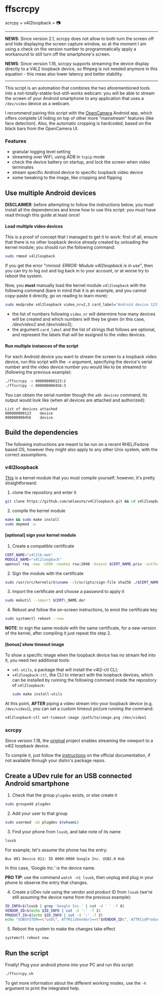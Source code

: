 # ffscrcpy

scrcpy + v4l2loopback = 📷

---

**NEWS**: Since version 2.1, scrcpy does not allow to both turn the screen off and hide displaying the screen capture window, so at the moment I am using a check on the version number to programmatically apply a workaround to still turn off the smartphone's screen.

**NEWS**: Since version 1.18, scrcpy supports streaming the device display directly to a V4L2 loopback device, so ffmpeg is not needed anymore in this equation - this meas also lower latency and better stability.

---

This script is an automation that combines the two aforementioned tools into a 
not-totally-stable-but-still-works webcam: you will be able to stream the screen 
of your Android smartphone to any application that uses a `/dev/video` device as 
a webcam.

I recommend pairing this script with the [OpenCamera](https://play.google.com/store/apps/details?id=net.sourceforge.opencamera) Android app, which offers complete UI hiding on top of other more "mainstream" features (like face detection). Also, the automatic cropping is hardcoded, based on the black bars from the OpenCamera UI.

### Features

- granular logging level setting
- streaming over WiFi, using ADB in `tcpip` mode
- check the device battery on startup, and lock the screen when video terminates
- stream specific Android device to specific loopback video device
- some tweaking to the image, like cropping and flipping

## Use multiple Android devices

**DISCLAIMER**: before attempting to follow the instructions below, you must 
install all the dependencies and know how to use this script: you must have 
read through this guide at least once!

#### Load multiple video devices

This is a proof of concept that I managed to get it to work: first of all, ensure 
that there is no other loopback device already created by unloading the kernel 
module; you should run the following command:

```bash
sudo rmmod v4l2loopback
```

If you get the error "*rmmod: ERROR: Module v4l2loopback is in use*", then you 
can try to log out and log back in to your account, or at worse try to reboot 
the system.

Now, you **must** manually load the kernel module `v4l2loopback` with the 
following command (bare in mind that it is an example, and you cannot copy-paste 
it directly, go on reading to learn more):

```bash
sudo modprobe v4l2loopback video_nr=2,3 card_label="Android device 123","Android device 456" exclusive_caps=1
```

- the list of numbers following `video_nr` will determine how many devices will be 
created and which numbers will they be given (in this case, */dev/video2* and */dev/video3*);
- the argument `card_label` and the list of strings that follows are optional, 
and represent the labels that will be assigned to the video devices.

#### Run multiple instances of the script

For each Android device you want to stream the screen to a loopback video device, 
run this script with the `-n` argument, specifying the device's serial number and 
the video device number you would like to be streamed to (following the previous 
example):

```bash
./ffscrcpy -n 000000000123:2
./ffscrcpy -n 000000000456:3
```

You can obtain the serial number though the `adb devices` command; its output 
would look like (when all devices are attached and authorized):

```
List of devices attached
000000000123	device
000000000456	device
```

## Build the dependencies

The following instructions are meant to be run on a recent RHEL/Fedora based OS, 
however they might also apply to any other Unix system, with the correct assumptions.

### v4l2loopback

[This](https://github.com/umlaeute/v4l2loopback) is a kernel module that you must compile yourself; however, it's pretty straightforward:

1. clone the repository and enter it

```bash
git clone https://github.com/umlaeute/v4l2loopback.git && cd v4l2loopback
```

2. compile the kernel module

```bash
make && sudo make install
sudo depmod -a
```

#### [optional] sign your kernel module

1. Create a compatible certificate

```bash
CERT_NAME="v4l2lb-mok"
MODULE_NAME="v4l2loopback"
openssl req -new -x509 -newkey rsa:2048 -keyout $CERT_NAME.priv -outform DER -out $CERT_NAME.der -nodes -days 36500 -subj "/CN=V4L2 LoopBack @ $(hostname)/"
```

2. Sign the module with the certificate

```bash
sudo /usr/src/kernels/$(uname -r)/scripts/sign-file sha256 ./$CERT_NAME.priv ./$CERT_NAME.der $(modinfo -n $MODULE_NAME)
```

3. Import the certificate and choose a password to apply it

```bash
sudo mokutil --import $CERT\_NAME.der
```

4. Reboot and follow the on-screen instructions, to enrol the certificate key

```bash
sudo systemctl reboot --now
```

**NOTE**: to sign the same module with the same certificate, for a new version of the kernel, after compiling it just repeat the step 2.

#### [bonus] show timeout image

To show a specific image when the loopback device has no stream fed into it, you need two additional tools:

- `v4l-utils`, a package that will install the v4l2-ctl CLI;
- `v4l2loopback-ctl`, the CLI to interact with the loopback devices, which can be installed by running the following command inside the repository of `v4l2loopback`:
    ```bash
    sudo make install-utils
    ```

At this point, **AFTER** piping a video stream into your loopback device (e.g. `/dev/video1`), you can set a custom timeout picture running the command:
```bash
v4l2loopback-ctl set-timeout-image /path/to/image.png /dev/video1
```

### scrcpy

Since version 1.18, the [original](https://github.com/Genymobile/scrcpy) project enables streaming the viewport to a v4l2 loopback device.

To compile it, just follow the [instructions](https://github.com/Genymobile/scrcpy/blob/master/BUILD.md#system-specific-steps) on the official documentation, if not available through your distro's package repos.

## Create a UDev rule for an USB connected Android smartphone

1. Check that the group `plugdev` exists, or else create it

```bash
sudo groupadd plugdev
```

2. Add your user to that group

```bash
sudo usermod -aG plugdev $(whoami)
```
3. Find your phone from `lsusb`, and take note of its name

```bash
lsusb
```

For example, let's assume the phone has the entry:
```
Bus 001 Device 011: ID 0000:0000 Google Inc. USB2.0 Hub
```
In this case, *'Google Inc.'* is the device name.

**PRO TIP**: use the command `watch -n1 lsusb`, then unplug and plug in your phone to observe the entry that changes.

4. Create a UDev rule using the vendor and product ID from `lsusb` (we're still assuming the device name from the previous example):

```bash
ID_INFO=$(lsusb | grep 'Google Inc.' | cut -d ' ' -f 6)
VENDOR_ID=$(echo $ID_INFO | cut -d ':' -f 1)
PRODUCT_ID=$(echo $ID_INFO | cut -d ':' -f 2)
echo "SUBSYSTEM==\"usb\", ATTR{idVendor}==\"$VENDOR_ID\", ATTR{idProduct}==\"$PRODUCT_ID\", MODE=\"0666\", GROUP=\"plugdev\"" | sudo tee /etc/udev/rules.d/51-android.rules
```

5. Reboot the system to make the changes take effect

```bash
systemctl reboot now
```

## Run the script

Finally! Plug your android phone into your PC and run this script:
```bash
./ffscrcpy.sh
```

To get more information about the different working modes, use the `-h` argument to print the integrated help.
